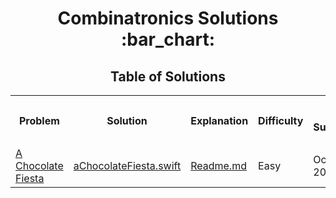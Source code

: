 <h1 align="center">Combinatronics Solutions :bar_chart:</h1>
<h2 align="center">Table of Solutions</h2>
<table style="width:100%">
  <tr>
    <th><p align="center">Problem</p></th>
    <th><p align="center">Solution</p></th>
    <th><p align="center">Explanation</p></th>
    <th><p align="center">Difficulty</p></th>
    <th><p align="center">Date Submitted</p></th>
  </tr>
  <tr>
    <td><a align="center" href="https://www.hackerrank.com/challenges/a-chocolate-fiesta/">A Chocolate Fiesta</a></td>
    <td><a align="center" href="A%20Chocolate%20Fiesta/aChocolateFiesta.swift">aChocolateFiesta.swift</a></td>
    <td><a align="center" href="">Readme.md</a></td>
    <td>Easy</td>
    <td>Oct 24, 2020</td>
  </tr>
</table>
